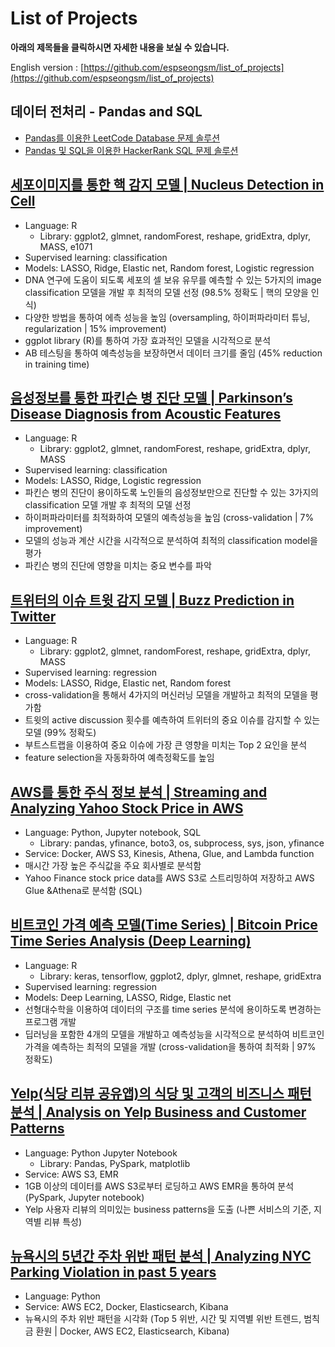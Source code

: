 # List of Projects

**아래의 제목들을 클릭하시면 자세한 내용을 보실 수 있습니다.** 

English version : [https://github.com/espseongsm/list_of_projects](https://github.com/espseongsm/list_of_projects)

## 데이터 전처리 - Pandas and SQL

- [Pandas를 이용한 LeetCode Database 문제 솔루션](https://github.com/espseongsm/LeetCodeDatabaseQuestions/blob/master/SolutionsForLeetCodeDatabaseSolutions.ipynb)
- [Pandas 및 SQL을 이용한 HackerRank SQL 문제 솔루션](https://github.com/espseongsm/HackerRankSQLSolutions/blob/main/SolutionsForHackerRankSQL.ipynb)

## [세포이미지를 통한 핵 감지 모델 | Nucleus Detection in Cell](https://github.com/espseongsm/Nucleus_Detection_in_Cell) 

- Language: R
  - Library: ggplot2, glmnet, randomForest, reshape, gridExtra, dplyr, MASS, e1071
- Supervised learning: classification
- Models: LASSO, Ridge, Elastic net, Random forest, Logistic regression
- DNA 연구에 도움이 되도록 세포의 셀 보유 유무를 예측할 수 있는 5가지의 image classification 모델을 개발 후 최적의 모델 선정 (98.5% 정확도 | 핵의 모양을 인식) 
- 다양한 방법을 통하여 에측 성능을 높임 (oversampling, 하이퍼파라미터 튜닝, regularization | 15% improvement)
- ggplot library (R)를 통하여 가장 효과적인 모델을 시각적으로 분석
- AB 테스팅을 통하여 예측성능을 보장하면서 데이터 크기를 줄임 (45% reduction in training time)

## [음성정보를 통한 파킨슨 병 진단 모델 | Parkinson’s Disease Diagnosis from Acoustic Features](https://github.com/espseongsm/Parkinson_Disease_Diagnosis)

- Language: R
  - Library: ggplot2, glmnet, randomForest, reshape, gridExtra, dplyr, MASS
- Supervised learning: classification
- Models: LASSO, Ridge, Logistic regression
- 파킨슨 병의 진단이 용이하도록 노인들의 음성정보만으로 진단할 수 있는 3가지의 classification 모델 개발 후 최적의 모델 선정
- 하이퍼파라미터를 최적화하여 모델의 예측성능을 높임 (cross-validation | 7% improvement)
- 모델의 성능과 계산 시간을 시각적으로 분석하여 최적의 classification model을 평가
- 파킨슨 병의 진단에 영향을 미치는 중요 변수를 파악

## [트위터의 이슈 트윗 감지 모델 | Buzz Prediction in Twitter](https://github.com/espseongsm/Buzz_prediction_on_twitter)

- Language: R
  - Library: ggplot2, glmnet, randomForest, reshape, gridExtra, dplyr, MASS
- Supervised learning: regression
- Models: LASSO, Ridge, Elastic net, Random forest
- cross-validation을 통해서 4가지의 머신러닝 모델을 개발하고 최적의 모델을 평가함
- 트윗의 active discussion 횟수를 예측하여 트위터의 중요 이슈를 감지할 수 있는 모델 (99% 정확도)
- 부트스트랩을 이용하여 중요 이슈에 가장 큰 영향을 미치는 Top 2 요인을 분석
- feature selection을 자동화하여 예측정확도를 높임

## [AWS를 통한 주식 정보 분석 | Streaming and Analyzing Yahoo Stock Price in AWS](https://github.com/espseongsm/streaming_stock_prices_and_analyzing_in_AWS)

- Language: Python, Jupyter notebook, SQL
  - Library: pandas, yfinance, boto3, os, subprocess, sys, json, yfinance
- Service: Docker, AWS S3, Kinesis, Athena, Glue, and Lambda function
- 매시간 가장 높은 주식값을 주요 회사별로 분석함
- Yahoo Finance stock price data를 AWS S3로 스트리밍하여 저장하고 AWS Glue &Athena로 분석함 (SQL)

## [비트코인 가격 예측 모델(Time Series) | Bitcoin Price Time Series Analysis (Deep Learning)](https://github.com/espseongsm/Bitcoin_Time_Series_Deep_Learning)

- Language: R
  - Library: keras, tensorflow, ggplot2, dplyr, glmnet, reshape, gridExtra
- Supervised learning: regression
- Models: Deep Learning, LASSO, Ridge, Elastic net
- 선형대수학을 이용하여 데이터의 구조를 time series 분석에 용이하도록 변경하는 프로그램 개발
- 딥러닝을 포함한 4개의 모델을 개발하고 예측성능을 시각적으로 분석하여 비트코인 가격을 예측하는 최적의 모델을 개발 (cross-validation을 통하여 최적화 | 97% 정확도)
  
## [Yelp(식당 리뷰 공유앱)의 식당 및 고객의 비즈니스 패턴 분석 | Analysis on Yelp Business and Customer Patterns](https://github.com/espseongsm/Analysis_on_yelp_business_and_customer_patterns)

- Language: Python Jupyter Notebook
  - Library: Pandas, PySpark, matplotlib
- Service: AWS S3, EMR
- 1GB 이상의 데이터를 AWS S3로부터 로딩하고 AWS EMR을 통하여 분석 (PySpark, Jupyter notebook)
- Yelp 사용자 리뷰의 의미있는 business patterns을 도출 (나쁜 서비스의 기준, 지역별 리뷰 특성)

## [뉴욕시의 5년간 주차 위반 패턴 분석 | Analyzing NYC Parking Violation in past 5 years](https://github.com/espseongsm/STA9760_Big_Data_Project1)

- Language: Python
- Service: AWS EC2, Docker, Elasticsearch, Kibana
- 뉴욕시의 주차 위반 패턴을 시각화 (Top 5 위반, 시간 및 지역별 위반 트렌드, 범칙금 환원 | Docker, AWS EC2, Elasticsearch, Kibana)